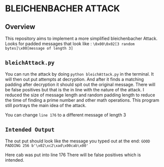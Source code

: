 # BLEICHENBACHER ATTACK

## Overview
This repository aims to implement a more simplified bleichenbacher Attack. 
Looks for padded messages that look like : 
`\0x00\0x02[3 random bytes]\x00[message of length 3]`

## `bleichAttack.py`
You can run the attack by doing `python bleichAttack.py` in the terminal.
It will then out put attempts at decryption. And after it finds a matching padding
after decryption it should spit out the original message. There will be false positives
but that is the in line with the nature of the attack. I reduced the size of message length and random padding length to reduce the time of finding a prime number and other math operations. This program still portrays the main idea of the attack.

You can change `line 176` to a different message of length 3

## `Intended Output`
The out put should look like the message you typed out at the end:
`GOOD PADDING
256
b'\x02\xc2\xad\x00cab\x00'`

Here cab was put into line 176
There will be false positives which is intended.
